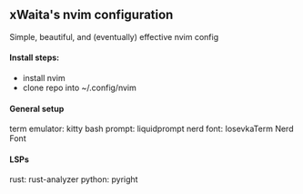 ## xWaita's nvim configuration
Simple, beautiful, and (eventually) effective nvim config

#### Install steps: 
- install nvim 
- clone repo into ~/.config/nvim

#### General setup
term emulator: kitty
bash prompt: liquidprompt
nerd font: IosevkaTerm Nerd Font

#### LSPs
rust: rust-analyzer
python: pyright
